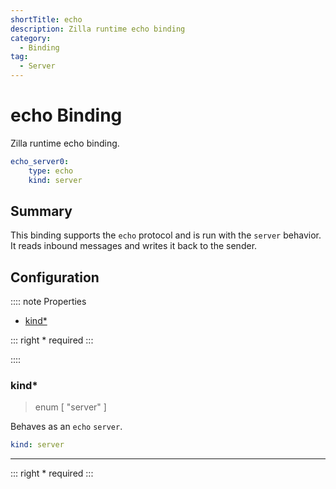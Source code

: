 ```yaml
---
shortTitle: echo 
description: Zilla runtime echo binding
category:
  - Binding
tag:
  - Server
---
```


# echo Binding

Zilla runtime echo binding.

```yaml {2}
echo_server0:
    type: echo
    kind: server
```

## Summary

This binding supports the `echo` protocol and is run with the `server` behavior. It reads inbound messages and writes it back to the sender.

## Configuration

:::: note Properties

- [kind\*](#kind)

::: right
\* required
:::

::::

### kind\*

> enum [ "server" ]

Behaves as an `echo` `server`.

```yaml
kind: server
```

---

::: right
\* required
:::
